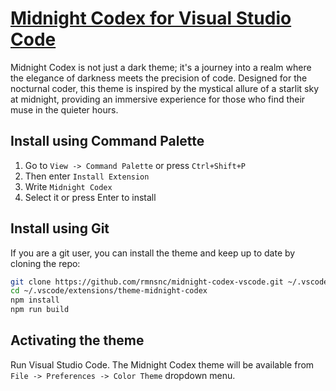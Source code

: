 # [Midnight Codex for Visual Studio Code](https://code.visualstudio.com/)

Midnight Codex is not just a dark theme; it's a journey into a realm where the elegance of darkness meets the precision of code. Designed for the nocturnal coder, this theme is inspired by the mystical allure of a starlit sky at midnight, providing an immersive experience for those who find their muse in the quieter hours.

## Install using Command Palette

1. Go to `View -> Command Palette` or press `Ctrl+Shift+P`
2. Then enter `Install Extension`
3. Write `Midnight Codex`
4. Select it or press Enter to install

## Install using Git

If you are a git user, you can install the theme and keep up to date by cloning the repo:

```bash
git clone https://github.com/rmnsnc/midnight-codex-vscode.git ~/.vscode/extensions/theme-midnight-codex
cd ~/.vscode/extensions/theme-midnight-codex
npm install
npm run build
```

## Activating the theme

Run Visual Studio Code. The Midnight Codex theme will be available from `File -> Preferences -> Color Theme` dropdown menu.
